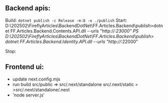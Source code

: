  ## Backend apis:
Build: `dotnet publish -c Release -m:8 -o ./publish`
Start: 
D:\202502\FireflyArticles\BackendDotNet\FF.Articles.Backend\publish>dotnet FF.Articles.Backend.Contents.API.dll --urls "http://*:23000"
PS D:\202502\FireflyArticles\BackendDotNet\FF.Articles.Backend\publish> dotnet FF.Articles.Backend.Identity.API.dll --urls "http://*:22000"

Stop: 

## Frontend ui:
- update next.config.mjs
- run build
    src/public => src/.next/standalone
    src/.next/static = >src/.next/standalone/.next
- 'node server.js'
